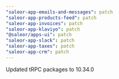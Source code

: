 ```yaml
---
"saleor-app-emails-and-messages": patch
"saleor-app-products-feed": patch
"saleor-app-invoices": patch
"saleor-app-klaviyo": patch
"@saleor/apps-ui": patch
"saleor-app-slack": patch
"saleor-app-taxes": patch
"saleor-app-crm": patch
---
```


Updated tRPC packages to 10.34.0

